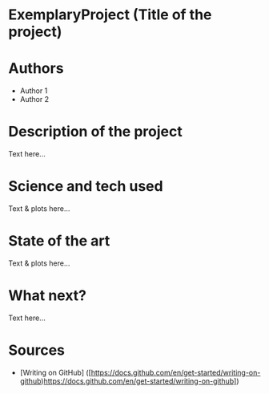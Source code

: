 # ExemplaryProject  (Title of the project)
# Authors 
- Author 1
- Author 2
# Description of the project 
Text here... 
# Science and tech used 
Text & plots here... 
# State of the art 
Text & plots here... 
# What next?
Text here... 
# Sources 
- [Writing on GitHub] ([https://docs.github.com/en/get-started/writing-on-github)https://docs.github.com/en/get-started/writing-on-github])
